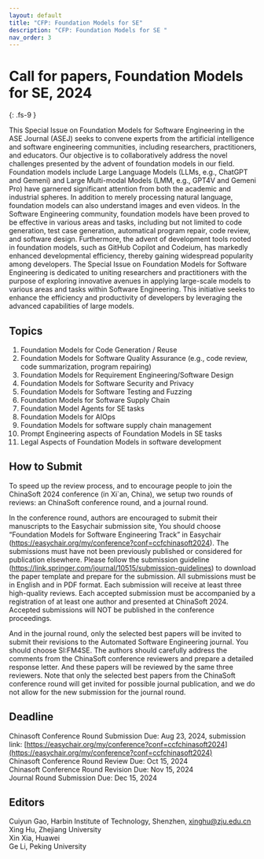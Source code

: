 ```yaml
---
layout: default
title: "CFP: Foundation Models for SE"
description: "CFP: Foundation Models for SE "
nav_order: 3
---
```


# Call for papers, Foundation Models for SE, 2024
{: .fs-9 }


This Special Issue on Foundation Models for Software Engineering in the ASE Journal (ASEJ)
seeks to convene experts from the artificial intelligence and software engineering communities,
including researchers, practitioners, and educators. Our objective is to collaboratively address
the novel challenges presented by the advent of foundation models in our field.
Foundation models include Large Language Models (LLMs, e.g., ChatGPT and Gemeni) and
Large Multi-modal Models (LMM, e.g., GPT4V and Gemeni Pro) have garnered significant
attention from both the academic and industrial spheres. In addition to merely processing
natural language, foundation models can also understand images and even videos. In the
Software Engineering community, foundation models have been proved to be effective in
various areas and tasks, including but not limited to code generation, test case generation,
automatical program repair, code review, and software design. Furthermore, the advent of
development tools rooted in foundation models, such as GitHub Copilot and Codeium, has
markedly enhanced developmental efficiency, thereby gaining widespread popularity among
developers.
The Special Issue on Foundation Models for Software Engineering is dedicated to uniting
researchers and practitioners with the purpose of exploring innovative avenues in applying
large-scale models to various areas and tasks within Software Engineering. This initiative seeks
to enhance the efficiency and productivity of developers by leveraging the advanced
capabilities of large models.

## Topics 

1. Foundation Models for Code Generation / Reuse
2. Foundation Models for Software Quality Assurance (e.g., code review, code summarization, program repairing)
3. Foundation Models for Requirement Engineering/Software Design
4. Foundation Models for Software Security and Privacy
5. Foundation Models for Software Testing and Fuzzing
6. Foundation Models for Software Supply Chain
7. Foundation Model Agents for SE tasks
8. Foundation Models for AIOps
9. Foundation Models for software supply chain management
10. Prompt Engineering aspects of Foundation Models in SE tasks
11. Legal Aspects of Foundation Models in software development
 
## How to Submit

To speed up the review process, and to encourage people to join the ChinaSoft 2024
conference (in Xi`an, China), we setup two rounds of reviews: an ChinaSoft conference round,
and a journal round.

In the conference round, authors are encouraged to submit their manuscripts to the Easychair
submission site, You should choose “Foundation Models for Software Engineering Track” in
Easychair (https://easychair.org/my/conference?conf=ccfchinasoft2024). The submissions must
have not been previously published or considered for publication elsewhere. Please follow the
submission guideline (https://link.springer.com/journal/10515/submission-guidelines) to
download the paper template and prepare for the submission. All submissions must be in
English and in PDF format. Each submission will receive at least three high-quality reviews. Each
accepted submission must be accompanied by a registration of at least one author and
presented at ChinaSoft 2024. Accepted submissions will NOT be published in the conference
proceedings.

And in the journal round, only the selected best papers will be invited to submit their revisions
to the Automated Software Engineering journal. You should choose SI:FM4SE. The authors
should carefully address the comments from the ChinaSoft conference reviewers and prepare a
detailed response letter. And these papers will be reviewed by the same three reviewers. Note
that only the selected best papers from the ChinaSoft conference round will get invited for
possible journal publication, and we do not allow for the new submission for the journal round.

## Deadline

Chinasoft Conference Round Submission Due: Aug 23, 2024, submission link:
[https://easychair.org/my/conference?conf=ccfchinasoft2024](https://easychair.org/my/conference?conf=ccfchinasoft2024)  
Chinasoft Conference Round Review Due: Oct 15, 2024    
Chinasoft Conference Round Revision Due: Nov 15, 2024   
Journal Round Submission Due: Dec 15, 2024
 


## Editors

 
Cuiyun Gao, Harbin Institute of Technology, Shenzhen, xinghu@zju.edu.cn     
Xing Hu, Zhejiang University    
Xin Xia, Huawei   
Ge Li, Peking University
